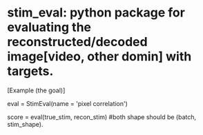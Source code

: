 # stim_eval: python package for evaluating the reconstructed/decoded image[video, other domin] with targets.
[Example (the goal)]

eval = StimEval(name  = 'pixel correlation')

score = eval(true_stim, recon_stim) #both shape should be (batch, stim_shape).

